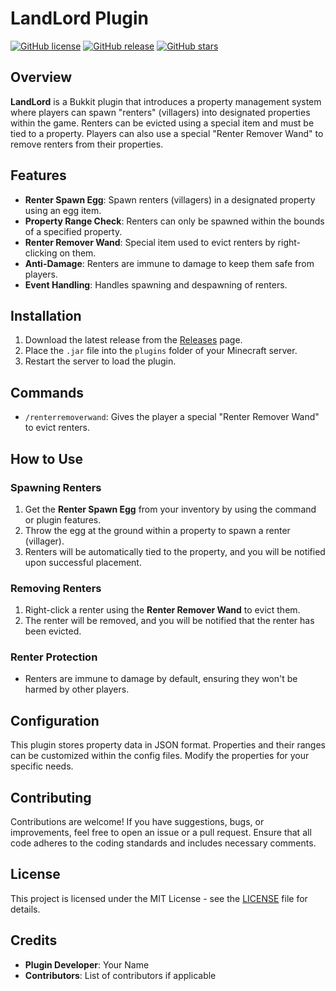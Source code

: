 # LandLord Plugin

[![GitHub license](https://img.shields.io/github/license/yourusername/LandLord)](https://github.com/yourusername/LandLord/blob/main/LICENSE)
[![GitHub release](https://img.shields.io/github/release/yourusername/LandLord)](https://github.com/yourusername/LandLord/releases)
[![GitHub stars](https://img.shields.io/github/stars/yourusername/LandLord?style=social)](https://github.com/yourusername/LandLord/stargazers)

## Overview

**LandLord** is a Bukkit plugin that introduces a property management system where players can spawn "renters" (villagers) into designated properties within the game. Renters can be evicted using a special item and must be tied to a property. Players can also use a special "Renter Remover Wand" to remove renters from their properties.

## Features

- **Renter Spawn Egg**: Spawn renters (villagers) in a designated property using an egg item.
- **Property Range Check**: Renters can only be spawned within the bounds of a specified property.
- **Renter Remover Wand**: Special item used to evict renters by right-clicking on them.
- **Anti-Damage**: Renters are immune to damage to keep them safe from players.
- **Event Handling**: Handles spawning and despawning of renters.

## Installation

1. Download the latest release from the [Releases](https://github.com/yourusername/LandLord/releases) page.
2. Place the `.jar` file into the `plugins` folder of your Minecraft server.
3. Restart the server to load the plugin.

## Commands

- `/renterremoverwand`: Gives the player a special "Renter Remover Wand" to evict renters.
  
## How to Use

### Spawning Renters
1. Get the **Renter Spawn Egg** from your inventory by using the command or plugin features.
2. Throw the egg at the ground within a property to spawn a renter (villager).
3. Renters will be automatically tied to the property, and you will be notified upon successful placement.

### Removing Renters
1. Right-click a renter using the **Renter Remover Wand** to evict them.
2. The renter will be removed, and you will be notified that the renter has been evicted.

### Renter Protection
- Renters are immune to damage by default, ensuring they won't be harmed by other players.

## Configuration

This plugin stores property data in JSON format. Properties and their ranges can be customized within the config files. Modify the properties for your specific needs.

## Contributing

Contributions are welcome! If you have suggestions, bugs, or improvements, feel free to open an issue or a pull request. Ensure that all code adheres to the coding standards and includes necessary comments.

## License

This project is licensed under the MIT License - see the [LICENSE](LICENSE) file for details.

## Credits

- **Plugin Developer**: Your Name
- **Contributors**: List of contributors if applicable

